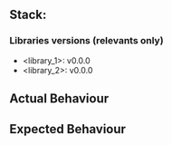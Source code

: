 ## Stack: <stack>

### Libraries versions (relevants only)

- <library_1>: v0.0.0
- <library_2>: v0.0.0

## Actual Behaviour

## Expected Behaviour

